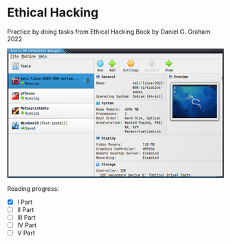 # Ethical Hacking

Practice by doing tasks from Ethical Hacking Book by Daniel G. Graham 2022

<img src="virtualbox_screenshot.png"/>

Reading progress:
- [x] I Part
- [ ] II Part
- [ ] III Part
- [ ] IV Part
- [ ] V Part
